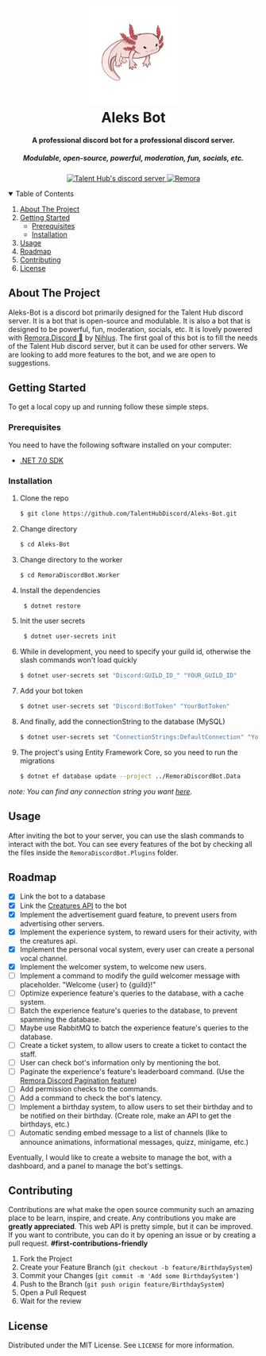 <h1 align="center">
   <br/>
    <img src="Assets/axolotl.png" alt="Axolotl" width="200" height="200"/>
   </br/>
    Aleks Bot
</h1>
<h4 align="center">A professional discord bot for a professional discord server.</h4>
<h5 align="center">Modulable, open-source, powerful, moderation, fun, socials, etc.</h5>


<p align="center">
  <a href="https://discord.gg/RvjSrJD5mj">
    <img src="https://discordapp.com/api/guilds/1057360697887051806/widget.png?style=shield" alt="Talent Hub's discord server">
  </a>
  <a href="https://github.com/Nihlus/Remora.Discord">
     <img alt="Remora" src="https://img.shields.io/badge/made%20with-remora-blueviolet">
  </a>
  </a>
</p>
<details open="open">
  <summary>Table of Contents</summary>
  <ol>
    <li>
      <a href="#about-the-project">About The Project</a>
    </li>
    <li>
      <a href="#getting-started">Getting Started</a>
      <ul>
        <li><a href="#prerequisites">Prerequisites</a></li>
        <li><a href="#installation">Installation</a></li>
      </ul>
    </li>
    <li><a href="#usage">Usage</a></li>
    <li><a href="#roadmap">Roadmap</a></li>
    <li><a href="#contributing">Contributing</a></li>
    <li><a href="#license">License</a></li>
  </ol>
</details>

## About The Project

Aleks-Bot is a discord bot primarily designed for the Talent Hub discord server. It is a bot that is open-source and modulable. It is also a bot that is designed to be powerful, fun, moderation, socials, etc.
It is lovely powered with [Remora.Discord 🦈](https://github.com/Remora/Remora.Discord) by [Nihlus](https://github.com/Nihlus).
The first goal of this bot is to fill the needs of the Talent Hub discord server, but it can be used for other servers.
We are looking to add more features to the bot, and we are open to suggestions.

## Getting Started

To get a local copy up and running follow these simple steps.

### Prerequisites

You need to have the following software installed on your computer:

* [.NET 7.0 SDK](https://dotnet.microsoft.com/download/dotnet/7.0)

### Installation

1. Clone the repo
   ```sh
   $ git clone https://github.com/TalentHubDiscord/Aleks-Bot.git
   ```
2. Change directory
   ```sh
   $ cd Aleks-Bot
   ```

3. Change directory to the worker
   ```sh
   $ cd RemoraDiscordBot.Worker
   ```

4. Install the dependencies
   ```sh
    $ dotnet restore
    ```

5. Init the user secrets
   ```sh
    $ dotnet user-secrets init
    ```
   
6. While in development, you need to specify your guild id, otherwise the slash commands won't load quickly
   ```sh
   $ dotnet user-secrets set "Discord:GUILD_ID_" "YOUR_GUILD_ID"
   ```

7. Add your bot token
   ```sh
   $ dotnet user-secrets set "Discord:BotToken" "YourBotToken"
   ```
   
8. And finally, add the connectionString to the database (MySQL)
   ````sh
   $ dotnet user-secrets set "ConnectionStrings:DefaultConnection" "YourConnectionString"
   ````
   
9. The project's using Entity Framework Core, so you need to run the migrations
   ```sh
   $ dotnet ef database update --project ../RemoraDiscordBot.Data
   ```

*note: You can find any connection string you want [here](https://www.connectionstrings.com/).*

## Usage

After inviting the bot to your server, you can use the slash commands to interact with the bot.
You can see every features of the bot by checking all the files inside the `RemoraDiscordBot.Plugins` folder.

## Roadmap

- [x] Link the bot to a database
- [x] Link the [Creatures API](https://github.com/TalentHubDiscord/My-Fabulous-Creatures-API) to the bot
- [x] Implement the advertisement guard feature, to prevent users from advertising other servers.
- [x] Implement the experience system, to reward users for their activity, with the creatures api.
- [x] Implement the personal vocal system, every user can create a personal vocal channel.
- [x] Implement the welcomer system, to welcome new users.
- [ ] Implement a command to modify the guild welcomer message with placeholder. "Welcome {user} to {guild}!"
- [ ] Optimize experience feature's queries to the database, with a cache system.
- [ ] Batch the experience feature's queries to the database, to prevent spamming the database.
- [ ] Maybe use RabbitMQ to batch the experience feature's queries to the database.
- [ ] Create a ticket system, to allow users to create a ticket to contact the staff.
- [ ] User can check bot's information only by mentioning the bot.
- [ ] Paginate the experience's feature's leaderboard command. (Use the [Remora Discord Pagination feature](https://github.com/Remora/Remora.Discord/blob/main/Remora.Discord.Pagination/README.md))
- [ ] Add permission checks to the commands.
- [ ] Add a command to check the bot's latency.
- [ ] Implement a birthday system, to allow users to set their birthday and to be notified on their birthday. (Create role, make an API to get the birthdays, etc.)
- [ ] Automatic sending embed message to a list of channels (like to announce animations, informational messages, quizz, minigame, etc.) 

Eventually, I would like to create a website to manage the bot, with a dashboard, and a panel to manage the bot's settings.

## Contributing

Contributions are what make the open source community such an amazing place to be learn, inspire, and create. Any contributions you make are **greatly appreciated**.
This web API is pretty simple, but it can be improved. If you want to contribute, you can do it by opening an issue or by creating a pull request.
**__#first-contributions-friendly__**

1. Fork the Project
2. Create your Feature Branch (`git checkout -b feature/BirthdaySystem`)
3. Commit your Changes (`git commit -m 'Add some BirthdaySystem'`)
4. Push to the Branch (`git push origin feature/BirthdaySystem`)
5. Open a Pull Request
6. Wait for the review

## License

Distributed under the MIT License. See `LICENSE` for more information.

